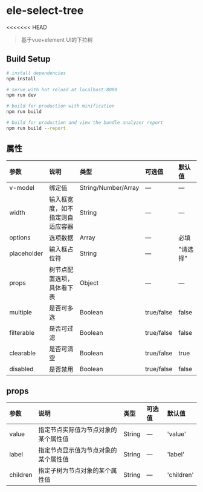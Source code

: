 # ele-select-tree
<<<<<<< HEAD

> 基于vue+element UI的下拉树

## Build Setup

``` bash
# install dependencies
npm install

# serve with hot reload at localhost:8080
npm run dev

# build for production with minification
npm run build

# build for production and view the bundle analyzer report
npm run build --report
```

## 属性
参数|说明|类型|可选值|默认值
:-|:-|:-|:-|:-
v-model|绑定值|String/Number/Array|—|—
width|输入框宽度，如不指定则自适应容器|String|—|—
options|选项数据|Array|—|必填
placeholder|输入框占位符|String|—|"请选择"
props|树节点配置选项，具体看下表|Object|—|—
multiple|是否可多选|Boolean|true/false|false
filterable|是否可过滤|Boolean|true/false|false
clearable|是否可清空|Boolean|true/false|true
disabled|是否禁用|Boolean|true/false|false

## props
参数|说明|类型|可选值|默认值
:-|:-|:-|:-|:-
value|指定节点实际值为节点对象的某个属性值|String|—|'value'
label|指定节点显示值为节点对象的某个属性值|String|—|'label'
children|指定子树为节点对象的某个属性值|String|—|'children'
